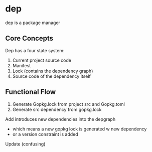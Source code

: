 # dep

dep is  a package manager

## Core Concepts
Dep has a four state system: 
1. Current project source code
2. Manifest
3. Lock (contains the dependency graph)
4. Source code of the dependency itself


## Functional Flow
1. Generate Gopkg.lock from project src and Gopkg.toml
2. Generate src dependency from gopkg.lock



Add introduces new dependencies into the depgraph
- which means a new gopkg lock is generated w new dependency
- or a version constraint is added


Update (confusing)


